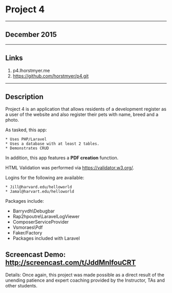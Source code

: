 # Project 4

----
## December 2015


----
## Links
1. p4.lhorstmyer.me
2. https://github.com/horstmyer/p4.git

----
## Description

Project 4 is an application that allows residents of a development register as a user of the website and also register their pets with name, breed and a  photo.

As tasked, this app:

    * Uses PHP/Laravel
    * Uses a database with at least 2 tables.
    * Demonstrates CRUD

In addition, this app features a **PDF creation** function.

HTML Validation was performed via https://validator.w3.org/.

Logins for the following are available:

    * Jill@harvard.edu/helloworld
    * Jamal@harvart.edu/helloworld


Packages include:

* Barryvdh\Debugbar
* Rap2hpoutre\LaravelLogViewer
* ComposerServiceProvider
* Vsmoraes\Pdf
* Faker/Factory
* Packages included with Laravel

## Screencast Demo: http://screencast.com/t/JddMnlfouCRT

Details: Once again, this project was made possible as a direct result of the unending patience and expert coaching provided by the Instructor, TAs and other students.
